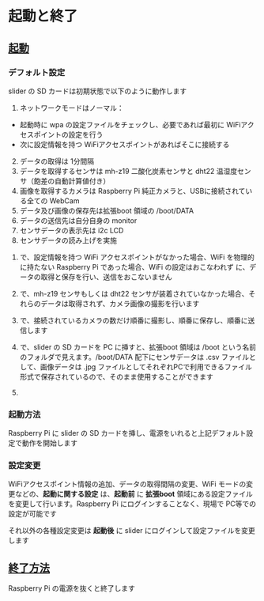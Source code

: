 # 起動と終了


## <u>起動</u>

### デフォルト設定
slider の SD カードは初期状態で以下のように動作します

1. ネットワークモードはノーマル：
  - 起動時に wpa の設定ファイルをチェックし、必要であれば最初に WiFiアクセスポイントの設定を行う
  - 次に設定情報を持つ WiFiアクセスポイントがあればそこに接続する
2. データの取得は 1分間隔
3. データを取得するセンサは mh-z19 二酸化炭素センサと dht22 温湿度センサ（飽差の自動計算値付き）
4. 画像を取得するカメラは Raspberry Pi 純正カメラと、USBに接続されている全ての WebCam
5. データ及び画像の保存先は拡張boot 領域の /boot/DATA
6. データの送信先は自分自身の monitor
7. センサデータの表示先は i2c LCD
8. センサデータの読み上げを実施

1) で、設定情報を持つ WiFi アクセスポイントがなかった場合、WiFi を物理的に持たない Raspberry Pi であった場合、WiFi の設定はおこなわれず
に、データの取得と保存を行い、送信をおこないません

3) で、mh-z19 センサもしくは dht22 センサが装着されていなかった場合、それらのデータは取得されず、カメラ画像の撮影を行います

4) で、接続されているカメラの数だけ順番に撮影し、順番に保存し、順番に送信します

5) で、slider の SD カードを PC に挿すと、拡張boot 領域は /boot という名前のフォルダで見えます。/boot/DATA 配下にセンサデータは .csv ファイルとして、画像データは .jpg ファイルとしてそれぞれPCで利用できるファイル形式で保存されているので、そのまま使用することができます

6)

### 起動方法
Raspberry Pi に slider の SD カードを挿し、電源をいれると上記デフォルト設定で動作を開始します

### 設定変更
WiFiアクセスポイント情報の追加、データの取得間隔の変更、WiFi モードの変更などの、**起動に関する設定** は、**起動前** に **拡張boot** 領域にある設定ファイルを変更して行います。Raspberry Pi にログインすることなく、現場で PC等での設定が可能です

それ以外の各種設定変更は **起動後** に slider にログインして設定ファイルを変更します

## <u>終了方法</u>
Raspberry Pi の電源を抜くと終了します
